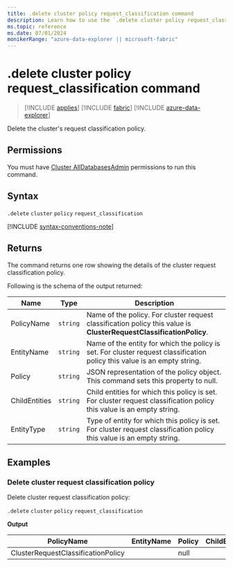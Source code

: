 ```yaml
---
title: .delete cluster policy request_classification command
description: Learn how to use the `.delete cluster policy request_classification` command to delete the cluster's request classification policy.
ms.topic: reference
ms.date: 07/01/2024
monikerRange: "azure-data-explorer || microsoft-fabric"
---
```

# .delete cluster policy request_classification command

> [!INCLUDE [applies](../includes/applies-to-version/applies.md)] [!INCLUDE [fabric](../includes/applies-to-version/fabric.md)] [!INCLUDE [azure-data-explorer](../includes/applies-to-version/azure-data-explorer.md)]

Delete the cluster's request classification policy.

## Permissions

You must have [Cluster AllDatabasesAdmin](../access-control/role-based-access-control.md) permissions to run this command.

## Syntax

`.delete` `cluster` `policy` `request_classification`

[!INCLUDE [syntax-conventions-note](../includes/syntax-conventions-note.md)]

## Returns

The command returns one row showing the details of the cluster request classification policy.

Following is the schema of the output returned:

| Name          | Type   | Description                                                                                                              |
|---------------|--------|--------------------------------------------------------------------------------------------------------------------------|
| PolicyName    | `string` | Name of the policy. For cluster request classification policy this value is **ClusterRequestClassificationPolicy**.      |
| EntityName    | `string` | Name of the entity for which the policy is set. For cluster request classification policy this value is an empty string. |
| Policy        | `string` | JSON representation of the policy object. This command sets this property to null.                                       |
| ChildEntities | `string` | Child entities for which this policy is set. For cluster request classification policy this value is an empty string.    |
| EntityType    | `string` | Type of entity for which this policy is set. For cluster request classification policy this value is an empty string.    |

## Examples

### Delete cluster request classification policy

Delete cluster request classification policy:

`.delete` `cluster` `policy` `request_classification`

**Output**

| PolicyName                         | EntityName | Policy | ChildEntities | EntityType |
|------------------------------------|------------|--------|---------------|------------|
| ClusterRequestClassificationPolicy |            | null   |               |            |
